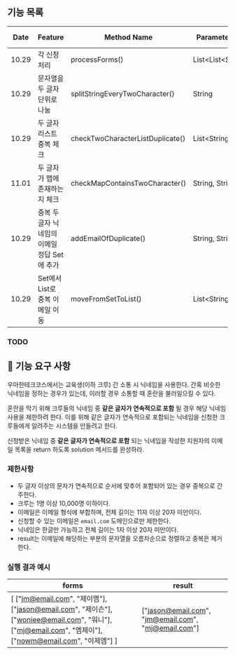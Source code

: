 ## 기능 목록

| Date  | Feature                     | Method Name                      | Parameter Type         | Return Type    | Progress  |
|-------|-----------------------------|----------------------------------|------------------------|----------------|-----------|
| 10.29 | 각 신청 처리                     | processForms()                   | List\<List\<String\>\> | void           | committed |
| 10.29 | 문자열을 두 글자 단위로 나눔            | splitStringEveryTwoCharacter()   | String                 | List\<String\> | committed |
| 10.29 | 두 글자 리스트 중복 체크              | checkTwoCharacterListDuplicate() | List\<String\>         | void           | committed |
| 11.01 | 두 글자가 맵에 존재하는지 체크           | checkMapContainsTwoCharacter()   | String, String| committed      |           |
| 10.29 | 중복 두 글자 닉네임의 이메일 정답 Set에 추가 | addEmailOfDuplicate()            | String, String         | void           | committed |
| 10.29 | Set에서 List로 중복 이메일 이동       | moveFromSetToList()              | List\<String\>         | void           | removed   |

### TODO

## 🚀 기능 요구 사항

우아한테크코스에서는 교육생(이하 크루) 간 소통 시 닉네임을 사용한다. 간혹 비슷한 닉네임을 정하는 경우가 있는데, 이러할 경우 소통할 때 혼란을 불러일으킬 수 있다.

혼란을 막기 위해 크루들의 닉네임 중 **같은 글자가 연속적으로 포함** 될 경우 해당 닉네임 사용을 제한하려 한다. 이를 위해 같은 글자가 연속적으로 포함되는 닉네임을 신청한 크루들에게 알려주는 시스템을 만들려고 한다.


신청받은 닉네임 중 **같은 글자가 연속적으로 포함** 되는 닉네임을 작성한 지원자의 이메일 목록을 return 하도록 solution 메서드를 완성하라.

### 제한사항

- 두 글자 이상의 문자가 연속적으로 순서에 맞추어 포함되어 있는 경우 중복으로 간주한다.
- 크루는 1명 이상 10,000명 이하이다.
- 이메일은 이메일 형식에 부합하며, 전체 길이는 11자 이상 20자 미만이다.
- 신청할 수 있는 이메일은 `email.com` 도메인으로만 제한한다.
- 닉네임은 한글만 가능하고 전체 길이는 1자 이상 20자 미만이다.
- result는 이메일에 해당하는 부분의 문자열을 오름차순으로 정렬하고 중복은 제거한다.

### 실행 결과 예시

| forms | result |
| --- | --- |
| [ ["jm@email.com", "제이엠"], ["jason@email.com", "제이슨"], ["woniee@email.com", "워니"], ["mj@email.com", "엠제이"], ["nowm@email.com", "이제엠"] ] | ["jason@email.com", "jm@email.com", "mj@email.com"] |
